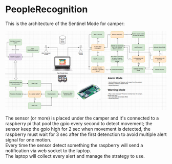 # PeopleRecognition

This is the architecture of the Sentinel Mode for camper:

![arch](https://github.com/enumD/PeopleRecognition/blob/main/picture/arch.png)  

The sensor (or more) is placed under the camper and it's connected to a raspberry pi that pool the gpio every second to detect movement; the sensor keep the gpio high for 2 sec when movement is detected, the raspberry must wait for 3 sec after the first detenction to avoid multiple alert signal for one motion.  
Every time the sensor detect something the raspberry will send a notification via web socket to the laptop.  
The laptop will collect every alert and manage the strategy to use.
